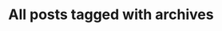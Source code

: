 ---
layout: tag
title: "All posts tagged with archives"
permalink: /weblog/tags/archives/
taxonomy: archives
---